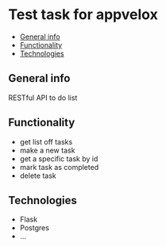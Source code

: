 # Test task for appvelox

* [General info](#general-info)
* [Functionality](#functionality)
* [Technologies](#technologies)

## General info

RESTful API to do list

## Functionality

* get list off tasks
* make a new task
* get a specific task by id
* mark task as completed 
* delete task

## Technologies
* Flask
* Postgres
* ...